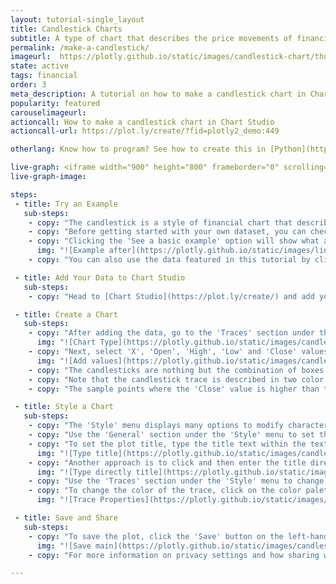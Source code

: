 ```yaml
---
layout: tutorial-single_layout
title: Candlestick Charts
subtitle: A type of chart that describes the price movements of financial data over a certain period of time.
permalink: /make-a-candlestick/
imageurl:  https://plotly.github.io/static/images/candlestick-chart/thumbnail.png
state: active
tags: financial
order: 3
meta_description: A tutorial on how to make a candlestick chart in Chart Studio.
popularity: featured
carouselimageurl:
actioncall: How to make a candlestick chart in Chart Studio
actioncall-url: https://plot.ly/create/?fid=plotly2_demo:449

otherlang: Know how to program? See how to create this in [Python](https://plot.ly/python/candlestick-charts/) or [R](https://plot.ly/r/candlestick-charts/).

live-graph: <iframe width="900" height="800" frameborder="0" scrolling="no" src="//plot.ly/~plotly2_demo/449.embed"></iframe>
live-graph-image:

steps:
 - title: Try an Example
   sub-steps:
    - copy: "The candlestick is a style of financial chart that describes Open, High, Low and Close for a given X coordinate which is most likely time."
    - copy: "Before getting started with your own dataset, you can check out an example. First, select the 'Type' menu. Hovering the mouse over the chart type icon will display three options: 1) Charts like this by Plotly users, 2) View tutorials on this chart type, and, 3) See a basic example."
    - copy: "Clicking the 'See a basic example' option will show what a sample chart looks like after adding data and editing with the style. You'll also see what labels and style attributes were selected for this specific chart, as well as the end result."
      img: "![Example after](https://plotly.github.io/static/images/line-graph-and-scatter-plot-with-excel/scatter-try-example.gif)"
    - copy: "You can also use the data featured in this tutorial by clicking on 'Open This Data in Plotly' on the left-hand side. It'll open in Chart Studio."

 - title: Add Your Data to Chart Studio
   sub-steps:
    - copy: "Head to [Chart Studio](https://plot.ly/create/) and add your data. You have the option of typing directly in the grid, uploading your file, or entering the URL of an online dataset. Chart Studio accepts .xls, .xlsx, or .csv files. For more information on how to enter your data, see [this](https://help.plot.ly/add-data-to-the-plotly-grid/) tutorial."

 - title: Create a Chart
   sub-steps:
    - copy: "After adding the data, go to the 'Traces' section under the 'Structure' menu on the left-hand side. Choose the 'Type' of trace, then choose 'Candlestick' under 'Financial' chart type."
      img: "![Chart Type](https://plotly.github.io/static/images/candlestick-chart/candlestick-chart-type.png)"
    - copy: "Next, select 'X', 'Open', 'High', 'Low' and 'Close' values from the dropdown menus. This will create the candlestick trace as seen below."
      img: "![Add values](https://plotly.github.io/static/images/candlestick-chart/candlestick-values.png)"
    - copy: "The candlesticks are nothing but the combination of boxes and lines. The boxes represent the spread between the 'Open' and 'Close' values, and the lines represent the spread between the 'Low' and 'High' values."
    - copy: "Note that the candlestick trace is described in two color variants, one for the increasing trace and the other for decreasing trace."
    - copy: "The sample points where the 'Close' value is higher than the 'Open' value are said to be increasing, while the sample points where the 'Close' value is lower than the 'Open' value are said to be decreasing. The color styles for the increasing and decreasing can be set under the 'Style' menu which will be discussed in the next step."

 - title: Style a Chart
   sub-steps:
    - copy: "The 'Style' menu displays many options to modify characteristics of the overall chart layout or the individual traces. To see more options about styling the chart, visit the [style and layout](https://help.plot.ly/tutorials/#layout) section of the Chart Studio documentation."
    - copy: "Use the 'General' section under the 'Style' menu to set the plot title, as well as change the layout background, margin color and font styles."
    - copy: "To set the plot title, type the title text within the textbox provided under the 'Title' property."
      img: "![Type title](https://plotly.github.io/static/images/candlestick-chart/candlestick-title.png)"
    - copy: "Another approach is to click and then enter the title directly on the plot interface. The same can be done for the axes title."
      img: "![Type directly title](https://plotly.github.io/static/images/candlestick-chart/candlestick-title-direct.png)"
    - copy: "Use the 'Traces' section under the 'Style' menu to change the properties of the trace such as the whisker and line width, colors, and hoverinfo."
    - copy: "To change the color of the trace, click on the color palette next to the attributes 'Line Color' and 'Fill Color' under the properties 'Increasing Trace Styles' and 'Decreasing Trace Styles'."
      img: "![Trace Properties](https://plotly.github.io/static/images/candlestick-chart/candlestick-properties.png)"

 - title: Save and Share
   sub-steps:
    - copy: "To save the plot, click the 'Save' button on the left-hand side. A save modal will appear, as seen below, where you can specify the filenames and privacy settings for your plot and data grid."
      img: "![Save main](https://plotly.github.io/static/images/candlestick-chart/candlestick-save-main.png)"
    - copy: "For more information on privacy settings and how sharing works, visit Chart Studio's [sharing tutorial](http://help.plot.ly/save-share-and-export-in-plotly/)."

---
```

